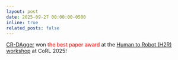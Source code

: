 ```yaml
---
layout: post
date: 2025-09-27 00:00:00-0500
inline: true
related_posts: false
---
```

[CR-DAgger](https://compliant-residual-dagger.github.io/) won <span style="color:red">the best paper award</span> at the [Human to Robot (H2R) workshop](https://sites.google.com/view/h2r-corl2025/home) at CoRL 2025!
